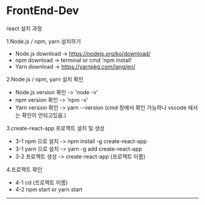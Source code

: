 # FrontEnd-Dev

react 설치 과정

1.Node.js / npm, yarn 설치하기
- Node.js download -> https://nodejs.org/ko/download/
- npm download -> terminal or cmd 'npm install'
- Yarn download -> https://yarnpkg.com/lang/en/

2.Node.js / npm, yarn 설치 확인
- Node.js version 확인 -> 'node -v'
- npm version 확인 -> 'npm -v'
- Yarn version 확인 -> yarn --version (cmd 창에서 확인 가능하나 vscode 에서는 확인이 안되고있음.)

3.create-react-app 프로젝트 설치 및 생성
- 3-1 npm 으로 설치 -> npm install -g create-react-app
- 3-1 yarn 으로 설치 -> yarn -g add create-react-app
- 3-2 프로젝트 생성 -> create-react-app (프로젝트 이름)

4.프로젝트 확인
- 4-1 cd (프로젝트 이름)
- 4-2 npm start or yarn start

------------------------------------------------------------------------------------------------------------------------------------------
